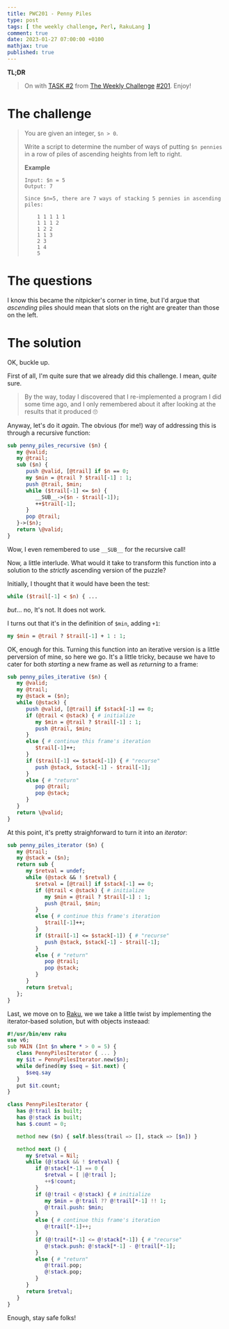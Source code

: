 ```yaml
---
title: PWC201 - Penny Piles
type: post
tags: [ the weekly challenge, Perl, RakuLang ]
comment: true
date: 2023-01-27 07:00:00 +0100
mathjax: true
published: true
---
```


**TL;DR**

> On with [TASK #2][] from [The Weekly Challenge][] [#201][].
> Enjoy!

# The challenge

> You are given an integer, `$n > 0`.
>
> Write a script to determine the number of ways of putting `$n pennies`
> in a row of piles of ascending heights from left to right.
>
> **Example**
>
>     Input: $n = 5
>     Output: 7
>
>     Since $n=5, there are 7 ways of stacking 5 pennies in ascending piles:
>     
>         1 1 1 1 1
>         1 1 1 2
>         1 2 2
>         1 1 3
>         2 3
>         1 4
>         5

# The questions

I know this became the nitpicker's corner in time, but I'd argue that
*ascending* piles should mean that slots on the right are greater than
those on the left.

# The solution

OK, buckle up.

First of all, I'm quite sure that we already did this challenge. I mean,
*quite* sure.

> By the way, today I discovered that I re-implemented a program I did
> some time ago, and I only remembered about it after looking at the
> results that it produced 🙄

Anyway, let's do it *again*. The obvious (for me!) way of addressing
this is through a recursive function:

```perl
sub penny_piles_recursive ($n) {
   my @valid;
   my @trail;
   sub ($n) {
      push @valid, [@trail] if $n == 0;
      my $min = @trail ? $trail[-1] : 1;
      push @trail, $min;
      while ($trail[-1] <= $n) {
         __SUB__->($n - $trail[-1]);
         ++$trail[-1];
      }
      pop @trail;
   }->($n);
   return \@valid;
}
```

Wow, I even remembered to use `__SUB__` for the recursive call!

Now, a little interlude. What would it take to transform this function
into a solution to the *strictly* ascending version of the puzzle?

Initially, I thought that it would have been the test:

```perl
while ($trail[-1] < $n) { ...
```

*but*... no, It's not. It does not work.

I turns out that it's in the definition of `$min`, adding `+1`:

```perl
my $min = @trail ? $trail[-1] + 1 : 1;
```

OK, enough for this. Turning this function into an iterative version is
a little perversion of mine, so here we go. It's a little tricky,
because we have to cater for both *starting* a new frame as well as
*returning* to a frame:

```perl
sub penny_piles_iterative ($n) {
   my @valid;
   my @trail;
   my @stack = ($n);
   while (@stack) {
      push @valid, [@trail] if $stack[-1] == 0;
      if (@trail < @stack) { # initialize
         my $min = @trail ? $trail[-1] : 1;
         push @trail, $min;
      }
      else { # continue this frame's iteration
         $trail[-1]++;
      }
      if ($trail[-1] <= $stack[-1]) { # "recurse"
         push @stack, $stack[-1] - $trail[-1];
      }
      else { # "return"
         pop @trail;
         pop @stack;
      }
   }
   return \@valid;
}
```

At this point, it's pretty straighforward to turn it into an *iterator*:

```perl
sub penny_piles_iterator ($n) {
   my @trail;
   my @stack = ($n);
   return sub {
      my $retval = undef;
      while (@stack && ! $retval) {
         $retval = [@trail] if $stack[-1] == 0;
         if (@trail < @stack) { # initialize
            my $min = @trail ? $trail[-1] : 1;
            push @trail, $min;
         }
         else { # continue this frame's iteration
            $trail[-1]++;
         }
         if ($trail[-1] <= $stack[-1]) { # "recurse"
            push @stack, $stack[-1] - $trail[-1];
         }
         else { # "return"
            pop @trail;
            pop @stack;
         }
      }
      return $retval;
   };
}
```

Last, we move on to [Raku][], we we take a little twist by implementing
the iterator-based solution, but with objects insteaad:

```raku
#!/usr/bin/env raku
use v6;
sub MAIN (Int $n where * > 0 = 5) {
   class PennyPilesIterator { ... }
   my $it = PennyPilesIterator.new($n);
   while defined(my $seq = $it.next) {
      $seq.say
   }
   put $it.count;
}

class PennyPilesIterator {
   has @!trail is built;
   has @!stack is built;
   has $.count = 0;

   method new ($n) { self.bless(trail => [], stack => [$n]) }

   method next () {
      my $retval = Nil;
      while (@!stack && ! $retval) {
         if @!stack[*-1] == 0 {
            $retval = [ |@!trail ];
            ++$!count;
         }
         if (@!trail < @!stack) { # initialize
            my $min = @!trail ?? @!trail[*-1] !! 1;
            @!trail.push: $min;
         }
         else { # continue this frame's iteration
            @!trail[*-1]++;
         }
         if (@!trail[*-1] <= @!stack[*-1]) { # "recurse"
            @!stack.push: @!stack[*-1] - @!trail[*-1];
         }
         else { # "return"
            @!trail.pop;
            @!stack.pop;
         }
      }
      return $retval;
   }
}
```

Enough, stay safe folks!

[The Weekly Challenge]: https://theweeklychallenge.org/
[#201]: https://theweeklychallenge.org/blog/perl-weekly-challenge-201/
[TASK #2]: https://theweeklychallenge.org/blog/perl-weekly-challenge-201/#TASK2
[Perl]: https://www.perl.org/
[Raku]: https://raku.org/
[manwar]: http://www.manwar.org/
